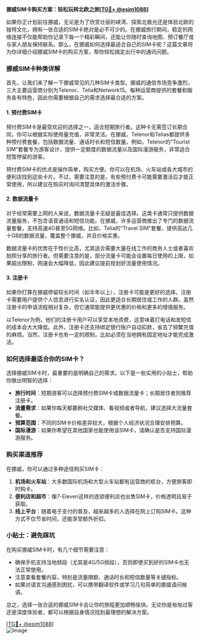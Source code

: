 **挪威SIM卡购买方案：轻松玩转北欧之旅[[TG💪+ @esim1088](https://t.me/s/esim1088)]**

如果你正计划前往挪威，无论是为了欣赏壮丽的峡湾、探索北极光还是体验北欧的独特文化，拥有一张合适的SIM卡绝对是必不可少的。在挪威旅行期间，稳定的网络连接不仅能帮助你记录下每一个精彩瞬间，还能让你随时查询地图、预订餐厅或与家人朋友保持联系。那么，在挪威如何选择最适合自己的SIM卡呢？这篇文章将为你详细介绍挪威SIM卡的购买方案，帮你轻松搞定出行中的通讯问题。

### **挪威SIM卡种类详解**

首先，让我们来了解一下挪威常见的几种SIM卡类型。挪威的通信市场竞争激烈，三大主要运营商分别为Telenor、Telia和Network15。每种运营商提供的套餐和服务各有特色，因此你需要根据自己的需求选择最合适的方案。

#### **1. 预付费SIM卡**
预付费SIM卡是最受欢迎的选择之一，适合短期旅行者。这种卡无需签订长期合同，你可以根据实际使用量充值，非常灵活。在挪威，Telenor和Telias都提供多种预付费套餐，包括数据流量、通话时长和短信数量。例如，Telenor的“Tourist SIM”套餐专为游客设计，提供一定额度的数据流量以及国际漫游服务，非常适合短暂停留的游客。

预付费SIM卡的优点是操作简单，购买方便。你可以在机场、火车站或各大城市的便利店找到这些卡片。不过，需要注意的是，有些预付费卡可能需要激活后才能正常使用，所以建议在购买时询问清楚具体的激活步骤。

#### **2. 数据流量卡**
对于经常需要上网的人来说，数据流量卡无疑是最佳选择。这类卡通常只提供数据流量服务，不包含语音通话和短信功能。在挪威，许多运营商推出了专门的数据流量套餐，支持高速4G甚至5G网络。比如，Telia的“Travel SIM”套餐，提供高达几十GB的数据流量，覆盖整个挪威，并且价格实惠。

数据流量卡的优势在于性价比高，尤其适合需要大量在线工作的商务人士或者喜欢拍照分享的旅行者。但需要注意的是，部分流量卡可能会设置每日使用的上限，如果超出限制，网速会大幅降低，因此建议提前规划好流量使用情况。

#### **3. 注册卡**
如果你打算在挪威停留较长时间（如半年以上），注册卡可能是更好的选择。注册卡需要用户提供个人信息进行实名认证，因此更适合长期居住或工作的人群。虽然注册卡的申请流程相对复杂，但它通常能提供更优惠的价格和更多的增值服务。

以Telenor为例，他们的注册卡用户可以享受本地资费，这意味着打电话和发短信的成本会大大降低。此外，注册卡还支持绑定银行账户自动扣款，省去了频繁充值的麻烦。当然，注册卡也有一定的限制，比如必须在当地拥有固定地址才能完成激活。

### **如何选择最适合你的SIM卡？**

选择挪威SIM卡时，最重要的是明确自己的需求。以下是一些实用的小贴士，帮助你做出明智的选择：

- **旅行时间**：短期游客可以选择预付费SIM卡或数据流量卡；长期居住者则推荐注册卡。
- **流量需求**：如果你每天都要刷社交媒体、看视频或者导航，建议选择大流量套餐。
- **预算范围**：不同的SIM卡价格差异较大，根据个人经济状况合理安排预算。
- **国际漫游**：如果你希望在其他国家也能使用该SIM卡，请确认是否支持国际漫游服务。

### **购买渠道推荐**

在挪威，你可以通过多种途径购买SIM卡：

1. **机场和火车站**：大多数国际机场和大型火车站都有运营商的柜台，方便旅客即时购卡。
2. **便利店和超市**：像7-Eleven这样的连锁便利店也出售SIM卡，价格透明且易于获取。
3. **线上平台**：随着电子支付的普及，越来越多的人选择在网上订购SIM卡。这种方式不仅节省时间，还能享受额外折扣。

### **小贴士：避免踩坑**

在购买挪威SIM卡时，有几个细节需要注意：

- 确保手机支持当地频段（尤其是4G/5G频段），否则即使买到好的SIM卡也无法正常使用。
- 注意查看套餐内容，特别是流量限额、通话时长和短信数量等关键指标。
- 如果对语言沟通感到困扰，可以携带翻译软件或学习几句简单的挪威语问候语。

总之，选择一张合适的挪威SIM卡会让你的旅程更加顺畅愉快。无论你是匆匆过客还是深度体验者，都可以根据自身情况找到最理想的解决方案。

[[TG💪+ @esim1088](https://t.me/s/esim1088)]  
![Image](https://i.postimg.cc/4NQfJmqS/Snipaste-2025-05-13-00-14-12.png)